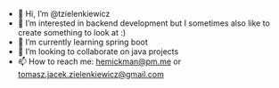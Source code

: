 - 👋 Hi, I’m @tzielenkiewicz
- 👀 I’m interested in backend development but I sometimes also like to create something to look at :)
- 🌱 I’m currently learning spring boot
- 💞️ I’m looking to collaborate on java projects
- 📫 How to reach me: hemickman@pm.me or tomasz.jacek.zielenkiewicz@gmail.com

<!---
tzielenkiewicz/tzielenkiewicz is a ✨ special ✨ repository because its `README.md` (this file) appears on your GitHub profile.
You can click the Preview link to take a look at your changes.
--->
